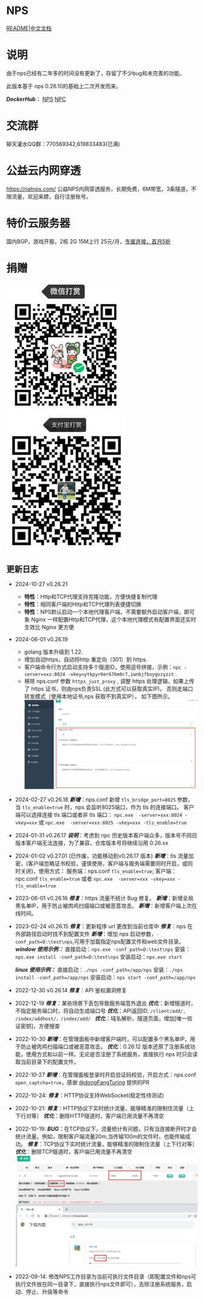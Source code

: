 # NPS

[README](https://github.com/zhangsean/nps/blob/master/README.md)|[中文文档](https://github.com/zhangsean/nps/blob/master/README_zh.md)

# 说明
由于nps已经有二年多的时间没有更新了，存留了不少bug和未完善的功能。

此版本基于 nps 0.26.10的基础上二次开发而来。

***DockerHub***： [NPS](https://hub.docker.com/r/zhangsean/nps) [NPC](https://hub.docker.com/r/zhangsean/npc)

# 交流群
聊天灌水QQ群：770569342,619833483(已满)

# 公益云内网穿透
https://natnps.com/
公益NPS内网穿透服务，长期免费，6M带宽，3条隧道，不限流量，欢迎来嫖，自行注册账号。

# 特价云服务器
国内BGP，游戏开服，2核 2G 15M上行 25元/月，[专属连接，首月5折](https://www.rainyun.com/MjY0MzY1_)


# 捐赠
![image](image/tip_wx.png)
![image](image/tip_zfb.png)


## 更新日志
- 2024-10-27  v0.26.21
  - **特性**：Http和TCP代理支持克隆功能，方便快捷复制代理
  - **特性**：相同客户端的Http和TCP代理列表便捷切换
  - **特性**：NPS默认启动一个本地代理客户端，不需要额外启动客户端，即可象 Nginx 一样配置Http和TCP代理，这个本地代理模式有配置界面还实时生效比 Nginx 更方便

- 2024-06-01  v0.26.19
  - golang 版本升级到 1.22.
  - 增加自动https，自动将http 重定向（301）到 https.
  - 客户端命令行方式启动支持多个隧道ID，使用逗号拼接，示例：`npc -server=xxx:8024 -vkey=ytkpyr0er676m0r7,iwnbjfbvygvzyzzt` .
  - 移除 nps.conf 参数 `https_just_proxy` , 调整 https 处理逻辑，如果上传了 https 证书，则由nps负责SSL (此方式可以获取真实IP)，
      否则走端口转发模式（使用本地证书,nps 获取不到真实IP）， 如下图所示。
    ![image](image/new/https.png)



- 2024-02-27  v0.26.18
  ***新增***：nps.conf 新增 `tls_bridge_port=8025` 参数，当 `tls_enable=true` 时，nps 会监听8025端口，作为 tls 的连接端口。
             客户端可以选择连接 tls 端口或者非 tls 端口： `npc.exe  -server=xxx:8024 -vkey=xxx` 或 `npc.exe  -server=xxx:8025 -vkey=xxx -tls_enable=true`


- 2024-01-31  v0.26.17
  ***说明***：考虑到 npc 历史版本客户端众多，版本号不同旧版本客户端无法连接，为了兼容，仓库版本号将继续沿用 0.26.xx


- 2024-01-02  v0.27.01  (已作废，功能移动到v0.26.17 版本)
  ***新增***：tls 流量加密，(客户端忽略证书校验，谨慎使用，客户端与服务端需要同时开启，或同时关闭)，使用方式：
             服务端：nps.conf `tls_enable=true`;
             客户端：npc.conf `tls_enable=true` 或者 `npc.exe  -server=xxx -vkey=xxx -tls_enable=true`


- 2023-06-01  v0.26.16
  ***修复***：https 流量不统计 Bug 修复。
  ***新增***：新增全局黑名单IP，用于防止被肉鸡扫描端口或被恶意攻击。
  ***新增***：新增客户端上次在线时间。


- 2023-02-24  v0.26.15
  ***修复***：更新程序 url 更改到当前仓库中
  ***修复***：nps 在外部路径启动时找不到配置文件
  ***新增***：增加 nps 启动参数，`-conf_path=D:\test\nps`,可用于加载指定nps配置文件和web文件目录。
  ***window 使用示例：***
  直接启动：`nps.exe -conf_path=D:\test\nps`
  安装：`nps.exe install -conf_path=D:\test\nps`
  安装启动：`nps.exe start`

  ***linux 使用示例：***
  直接启动：`./nps -conf_path=/app/nps`
  安装：`./nps install -conf_path=/app/nps`
  安装启动：`nps start -conf_path=/app/nps`



- 2022-12-30  v0.26.14
  ***修复***：API 鉴权漏洞修复


- 2022-12-19
***修复***：某些场景下丢包导致服务端意外退出
***优化***：新增隧道时，不指定服务端口时，将自动生成端口号
***优化***：API返回ID, `/client/add/, /index/addhost/，/index/add/ `
***优化***：域名解析、隧道页面，增加[唯一验证密钥]，方便搜查


- 2022-10-30
***新增***：在管理面板中新增客户端时，可以配置多个黑名单IP，用于防止被肉鸡扫描端口或被恶意攻击。
***优化***：0.26.12 版本还原了注册系统功能，使用方式和以前一样。无论是否注册了系统服务，直接执行 nps 时只会读取当前目录下的配置文件。


- 2022-10-27
***新增***：在管理面板登录时开启验证码校验，开启方式：nps.conf `open_captcha=true`，感谢 [@dongFangTuring](https://github.com/dongFangTuring) 提供的PR


- 2022-10-24:
***修复***：HTTP协议支持WebSocket(稳定性待测试)


- 2022-10-21:
***修复***：HTTP协议下实时统计流量，能够精准的限制住流量（上下行对等）
***优化***：删除HTTP隧道时，客户端已用流量不再清空


- 2022-10-19:
***BUG***：在TCP协议下，流量统计有问题，只有当连接断开时才会统计流量。例如，限制客户端流量20m,当传输100m的文件时，也能传输成功。
***修复***：TCP协议下实时统计流量，能够精准的限制住流量（上下行对等）
***优化***：删除TCP隧道时，客户端已用流量不再清空
![image](image/new/tcp_limit.png)


- 2022-09-14:
修改NPS工作目录为当前可执行文件目录（即配置文件和nps可执行文件放在同一目录下，直接执行nps文件即可），去除注册系统服务，启动、停止、升级等命令
